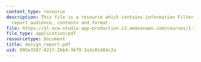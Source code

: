 ```yaml
---
content_type: resource
description: This file is a resource which contains information Filter design task
  report audience, contents and format.
file: https://ol-ocw-studio-app-production.s3.amazonaws.com/courses/1-101-introduction-to-civil-and-environmental-engineering-design-i-fall-2006/095e3587021f2b6436792a3c01484c2a_design_report.pdf
file_type: application/pdf
resourcetype: Document
title: design_report.pdf
uid: 095e3587-021f-2b64-3679-2a3c01484c2a
---
```

